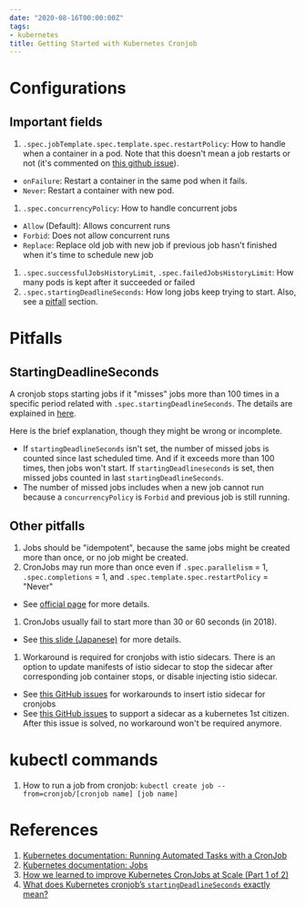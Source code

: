 ```yaml
---
date: "2020-08-16T00:00:00Z"
tags:
- kubernetes
title: Getting Started with Kubernetes Cronjob
---
```


Configurations
===

Important fields
---
1. `.spec.jobTemplate.spec.template.spec.restartPolicy`: How to handle when a container in a pod. Note that this doesn't mean a job restarts or not (it's commented on [this github issue](https://github.com/kubernetes/kubernetes/issues/20255#issuecomment-310540940)).
  - `onFailure`: Restart a container in the same pod when it fails.
  - `Never`: Restart a container with new pod.
1. `.spec.concurrencyPolicy`: How to handle concurrent jobs
  - `Allow` (Default): Allows concurrent runs
  - `Forbid`: Does not allow concurrent runs
  - `Replace`: Replace old job with new job if previous job hasn't finished when it's time to schedule new job
1. `.spec.successfulJobsHistoryLimit`, `.spec.failedJobsHistoryLimit`: How many pods is kept after it succeeded or failed
1. `.spec.startingDeadlineSeconds`: How long jobs keep trying to start. Also, see a [pitfall](#startingdeadlineseconds) section.

Pitfalls
===

StartingDeadlineSeconds
---
A cronjob stops starting jobs if it "misses" jobs more than 100 times in a specific period related with `.spec.startingDeadlineSeconds`.
The details are explained in [here](https://kubernetes.io/docs/concepts/workloads/controllers/cron-jobs/#cron-job-limitations).

Here is the brief explanation, though they might be wrong or incomplete.
- If `startingDeadlineSeconds` isn't set, the number of missed jobs is counted since last scheduled time. And if it exceeds more than 100 times, then jobs won't start. If `startingDeadlineseconds` is set, then missed jobs counted in last `startingDeadlineSeconds`.
- The number of missed jobs includes when a new job cannot run because a `concurrencyPolicy` is `Forbid` and previous job is still running.


Other pitfalls
---
1. Jobs should be "idempotent", because the same jobs might be created more than once, or no job might be created.
1. CronJobs may run more than once even if `.spec.parallelism` = 1, `.spec.completions` = 1, and `.spec.template.spec.restartPolicy` = "Never"
  - See [official page](https://kubernetes.io/docs/concepts/workloads/controllers/job/#handling-pod-and-container-failures) for more details.
1. CronJobs usually fail to start more than 30 or 60 seconds (in 2018).
  - See [this slide (Japanese)](https://speakerdeck.com/potsbo/kubernetes-cronjob-implementation-in-detail-number-k8sjp?slide=3) for more details.
1. Workaround is required for cronjobs with istio sidecars. There is an option to update manifests of istio sidecar to stop the sidecar after corresponding job container stops, or disable injecting istio sidecar.
  - See [this GitHub issues](https://github.com/istio/istio/issues/11659#issuecomment-479547294) for workarounds to insert istio sidecar for cronjobs
  - See [this GitHub issues](https://github.com/kubernetes/enhancements/issues/753) to support a sidecar as a kubernetes 1st citizen. After this issue is solved, no workaround won't be required anymore.


kubectl commands
===
1. How to run a job from cronjob: `kubectl create job --from=cronjob/[cronjob name] [job name]`


References
====
1. [Kubernetes documentation: Running Automated Tasks with a CronJob](https://kubernetes.io/docs/tasks/job/automated-tasks-with-cron-jobs/)
1. [Kubernetes documentation: Jobs](https://kubernetes.io/docs/concepts/workloads/controllers/job/)
1. [How we learned to improve Kubernetes CronJobs at Scale (Part 1 of 2)](https://eng.lyft.com/improving-kubernetes-cronjobs-at-scale-part-1-cf1479df98d4)
1. [What does Kubernetes cronjob’s `startingDeadlineSeconds` exactly mean?](https://medium.com/@hengfeng/what-does-kubernetes-cronjobs-startingdeadlineseconds-exactly-mean-cc2117f9795f)
